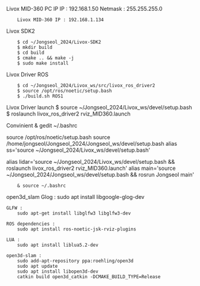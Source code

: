 Livox MID-360 PC IP
		IP : 192.168.1.50
		Netmask : 255.255.255.0

		Livox MID-360 IP : 192.168.1.134

Livox SDK2

		$ cd ~/Jongseol_2024/Livox-SDK2
		$ mkdir build
		$ cd build
		$ cmake .. && make -j
		$ sudo make install

Livox Driver ROS

		$ cd ~/Jongseol_2024/Livox_ws/src/livox_ros_driver2
		$ source /opt/ros/noetic/setup.bash
		$ ./build.sh ROS1

Livox Driver launch
	  	$ source ~/Jongseol_2024/Livox_ws/devel/setup.bash
		$ roslaunch livox_ros_driver2 rviz_MID360.launch
		
Convinient
		& gedit ~/.bashrc
		
source /opt/ros/noetic/setup.bash
source /home/jongseol/Jongseol_2024/Jongseol_ws/devel/setup.bash
alias ss='source ~/Jongseol_2024/Livox_ws/devel/setup.bash'

alias lidar='source ~/Jongseol_2024/Livox_ws/devel/setup.bash && roslaunch livox_ros_driver2 rviz_MID360.launch'
alias main='source ~/Jongseol_2024/Jongseol_ws/devel/setup.bash && rosrun Jongseol main'

		
		& source ~/.bashrc

open3d_slam
	Glog :
		sudo apt install libgoogle-glog-dev

	GLFW :
		sudo apt-get install libglfw3 libglfw3-dev

	ROS dependencies :
		sudo apt install ros-noetic-jsk-rviz-plugins

	LUA :
		sudo apt install liblua5.2-dev

	open3d-slam :
		sudo add-apt-repository ppa:roehling/open3d
		sudo apt update
		sudo apt install libopen3d-dev
		catkin build open3d_catkin -DCMAKE_BUILD_TYPE=Release